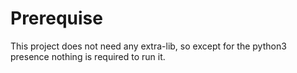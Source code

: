 # Prerequise
This project does not need any extra-lib, so except for the python3 presence nothing is required to run it.